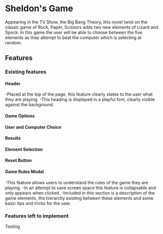 # Sheldon's Game

 Appearing in the TV Show, the Big Bang Theory, this novel twist on the classic game of Rock, Paper, Scissors adds two new elements of Lizard and Spock.
In this game the user will be able to choose between the five elements as they attempt to beat the computer which is selecting at random.

## Features

### Existing features

#### Header
-Placed at the top of the page, this feature clearly states to the user what they are playing.
-This heading is displayed in a playful font, clearly visible against the background.

#### Game Options

#### User and Computer Choice

#### Results

#### Element Selection

#### Reset Button

#### Game Rules Modal
-This feature allows users to understand the rules of the game they are playing.
-In an attempt to save screen space this feature is collapsable and only appears when clicked.
-Included in this section is a description of the game elements, the hierarchy existing between these elements and some basic tips and tricks for the user.

### Features left to implement

Testing